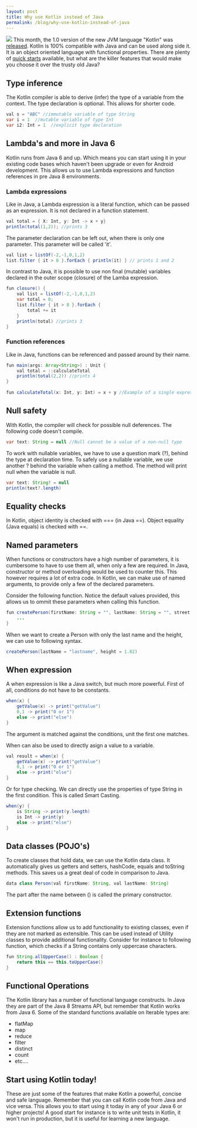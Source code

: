 ```yaml
---
layout: post
title: Why use Kotlin instead of Java
permalink: /blog/why-use-kotlin-instead-of-java
---
```

[<img src="{{ site.baseurl }}/img/github.svg">](https://github.com/erwindeg/kotlin-example)
This month, the 1.0 version of the new JVM language "Kotlin" was [released](http://blog.jetbrains.com/kotlin/2016/02/kotlin-1-0-released-pragmatic-language-for-jvm-and-android/). Kotlin is 100% compatible with Java and can be used along side it. It is an object oriented language with functional properties.
There are plenty of [quick starts](https://kotlinlang.org/docs/tutorials/getting-started.html) available, but what are the killer features that would make you choose it over the trusty old Java?

## Type inference
The Kotlin compiler is able to derive (infer) the type of a variable from the context. The type declaration is optional. This allows for shorter code.

```java
val s = "ABC" //immutable variable of type String
var i = 1  //mutable variable of type Int
var i2: Int = 1  //explicit type declaration
```


## Lambda's and more in Java 6 
Kotlin runs from Java 6 and up. Which means you can start using it in your existing code bases which haven't been upgrade or even for Android development. This allows us to use Lambda expressions and function references in pre Java 8 environments.

### Lambda expressions
Like in Java, a Lambda expression is a literal function, which can be passed as an expression. It is not declared in a function statement.

```java
val total = { X: Int, y: Int -> x + y}
println(total(1,2)); //prints 3
```

The parameter declaration can be left out, when there is only one parameter. This parameter will be called 'it'.

```java
val list = listOf(-2,-1,0,1,2)
list.filter { it > 0 }.forEach { println(it) } // prints 1 and 2
```

In contrast to Java, it is possible to use non final (mutable) variables declared in the outer scope (closure) of the Lamba expression.

```java
fun closure() {
	val list = listOf(-2,-1,0,1,2)
	var total = 0;
	list.filter { it > 0 }.forEach { 
		total += it
	}
	println(total) //prints 3
}
```


### Function references
Like in Java, functions can be referenced and passed around by their name.

```java
fun main(args: Array<String>) : Unit {
	val total = ::calculateTotal
	println(total(2,2)) //prints 4
}
	
fun calculateTotal(x: Int, y: Int) = x + y //Example of a single expression function, where the curly braces, return type and return statement can be ommitted.
```

## Null safety
With Kotlin, the compiler will check for possible null deferences. The following code doesn't compile.

```java
var text: String = null //Null cannot be a value of a non-null type
```

To work with nullable variables, we have to use a question mark (?), behind the type at declaration time. To safely use a nullable variable, we use another ? behind the variable when calling a method. The method will print null when the variable is null.

```java
var text: String? = null
println(text?.length)
```

## Equality checks
In Kotlin, object identity is checked with === (in Java ==). Object equality (Java equals) is checked with ==.

## Named parameters
When functions or constructors have a high number of parameters, it is cumbersome to have to use them all, when only a few are required. In Java, constructor or method overloading would be used to counter this. This however requires a lot of extra code. In Kotlin, we can make use of named arguments, to provide only a few of the declared parameters.

Consider the following function. Notice the default values provided, this allows us to ommit these parameters when calling this function.

```java
fun createPerson(firstName: String = "", lastName: String = "", street: String = "", number: Int = 0, height: Double = 0.0) {
	...
}
```

When we want to create a Person with only the last name and the height, we can use to following syntax.

```java
createPerson(lastName = "lastname", height = 1.82)
```

## When expression
A when expression is like a Java switch, but much more powerful. First of all, conditions do not have to be constants.

```java
when(x) {
	getValue(x) -> print("getValue")
	0,1 -> print("0 or 1")
	else -> print("else")
}
```

The argument is matched against the conditions, unit the first one matches. 

When can also be used to directly asign a value to a variable.

```java
val result = when(x) {
	getValue(x) -> print("getValue")
	0,1 -> print("0 or 1")
	else -> print("else")
}
```

Or for type checking. We can directly use the properties of type String in the first condition. This is called Smart Casting.

```java
when(y) {
	is String -> print(y.length)
	is Int -> print(y)
	else -> print("else")
}
```

## Data classes (POJO's)
To create classes that hold data, we can use the Kotlin data class. It automatically gives us getters and setters, hashCode, equals and toString methods. This saves us a great deal of code in comparison to Java.

```java
data class Person(val firstName: String, val lastName: String)
```

The part after the name between () is called the primary constructor.

## Extension functions
Extension functions allow us to add functionality to existing classes, even if they are not marked as extensible. This can be used instead of Utility classes to provide additional functionality.
Consider for instance to following function, which checks if a String contains only uppercase characters.

```java
fun String.allUpperCase() : Boolean {
	return this == this.toUpperCase()
}
```


## Functional Operations
The Kotlin library has a number of functional language constructs. In Java they are part of the Java 8 Streams API, but remember that Kotlin works from Java 6.
Some of the standard functions available on Iterable types are:
* flatMap
* map
* reduce
* filter
* distinct
* count
* etc....

## Start using Kotlin today!
These are just some of the features that make Kotlin a powerful, concise and safe language. Remember that you can call Kotlin code from Java and vice versa. This allows you to start using it today in any of your Java 6 or higher projects! A good start for instance is to write unit tests in Kotlin, it won't run in production, but it is useful for learning a new language.